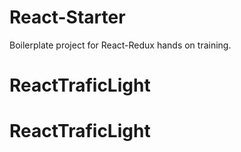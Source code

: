 # React-Starter

Boilerplate project for React-Redux hands on training.
# ReactTraficLight
# ReactTraficLight
